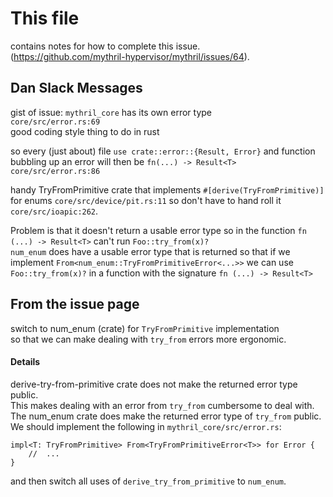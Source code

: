 # This file
contains notes for how to complete this issue.  
(https://github.com/mythril-hypervisor/mythril/issues/64).

## Dan Slack Messages
gist of issue: `mythril_core` has its own error type  
`core/src/error.rs:69`  
good coding style thing to do in rust

so every (just about) file `use crate::error::{Result, Error}` and function
bubbling up an error will then be `fn(...) -> Result<T>`  
`core/src/error.rs:86`  

handy TryFromPrimitive crate that implements `#[derive(TryFromPrimitive)]`
for enums `core/src/device/pit.rs:11` so don't have to hand roll it
`core/src/ioapic:262`.

Problem is that it doesn't return a usable error type so in the function
`fn (...) -> Result<T>` can't run `Foo::try_from(x)?`  
`num_enum` does have a usable error type that is returned so that if we  
implement `From<num_enum::TryFromPrimitiveError<...>>` we can use  
`Foo::try_from(x)?` in a function with the signature `fn (...) -> Result<T>`  


## From the issue page
switch to num\_enum (crate) for `TryFromPrimitive` implementation  
so that we can make dealing with `try_from` errors more ergonomic.

#### Details
derive-try-from-primitive crate does not make the returned error type public.  
This makes dealing with an error from `try_from` cumbersome to deal with.  
The num\_enum crate does make the returned error type of `try_from` public.  
We should implement the following in `mythril_core/src/error.rs`:
```
impl<T: TryFromPrimitive> From<TryFromPrimitiveError<T>> for Error {
    //  ...
}
```  
and then switch all uses of `derive_try_from_primitive` to `num_enum`.



 
